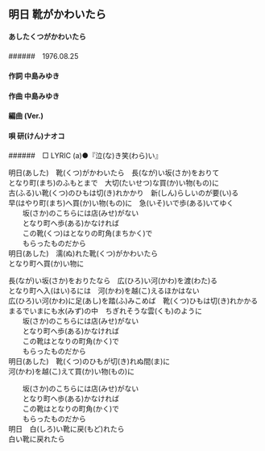 ## 明日 靴がかわいたら
#### あしたくつがかわいたら
######　1976.08.25　


#### 作詞       中島みゆき
#### 作曲       中島みゆき
#### 編曲 (Ver.)
#### 唄         研(けん)ナオコ
######　□ LYRIC (a)●『泣(な)き笑(わら)い』



明日(あした)　靴(くつ)がかわいたら　長(なが)い坂(さか)をおりて  
となり町(まち)のふもとまで　大切(たいせつ)な買(か)い物(もの)に  
古(ふる)い靴(くつ)のひもは切(き)れかかり　新(しん)らしいのが要(い)る  
早(はやり町(まち)へ買(か)い物(もの)に　急(いそ)いで歩(ある)いてゆく  
　　坂(さか)のこちらには店(みせ)がない  
　　となり町へ歩(ある)かなければ  
　　この靴(くつ)はとなりの町角(まちかく)で  
　　もらったものだから  
明日(あした)　濡(ぬ)れた靴(くつ)がかわいたら  
となり町へ買(か)い物に  

長(なが)い坂(さか)をおりたなら　広(ひろ)い河(かわ)を渡(わた)る  
となり町へ入(はい)るには　河(かわ)を越(こ)えるほかはない  
広(ひろ)い河(かわ)に足(あし)を踏(ふ)みこめば　靴(くつ)ひもは切(き)れかかる  
まるでいまにも水(みず)の中　ちぎれそうな雲(くも)のように  
　　坂(さか)のこちらには店(みせ)がない  
　　となり町へ歩(ある)かなければ  
　　この靴はとなりの町角(かく)で  
　　もらったものだから  
明日(あした)　靴(くつ)のひもが切(き)れぬ間(ま)に  
河(かわ)を越(こ)えて買(か)い物(もの)に  

　　坂(さか)のこちらには店(みせ)がない  
　　となり町へ歩(ある)かなければ  
　　この靴はとなりの町角(かく)で  
　　もらったものだから  
明日　白(しろ)い靴に戻(もど)れたら　  
白い靴に戻れたら  
